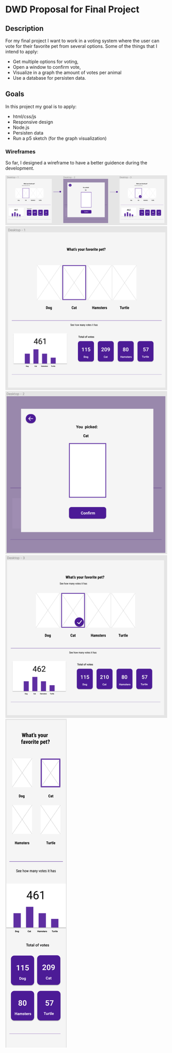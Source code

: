 # DWD Proposal for Final Project

## Description
For my final project I want to work in a voting system where the user can vote for their favorite pet from several options. Some of the things that I intend to apply:
* Get multiple options for voting, 
* Open a window to confirm vote, 
* Visualize in a graph the amount of votes per animal 
* Use a database for persisten data.

## Goals
In this project my goal is to apply:
* html/css/js
* Responsive design
* Node.js 
* Persisten data
* Run a p5 sketch (for the graph visualization)

### Wireframes
So far, I designed a wireframe to have a better guidence during the development.

![img](https://github.com/themiscadiz/DWD-Proposal/blob/master/Images/1.png?raw=true)
![img](https://github.com/themiscadiz/DWD-Proposal/blob/master/Images/2.png?raw=true)
![img](https://github.com/themiscadiz/DWD-Proposal/blob/master/Images/3.png?raw=true)
![img](https://github.com/themiscadiz/DWD-Proposal/blob/master/Images/4.png?raw=true)
![img](https://github.com/themiscadiz/DWD-Proposal/blob/master/Images/5.png?raw=true)




 
